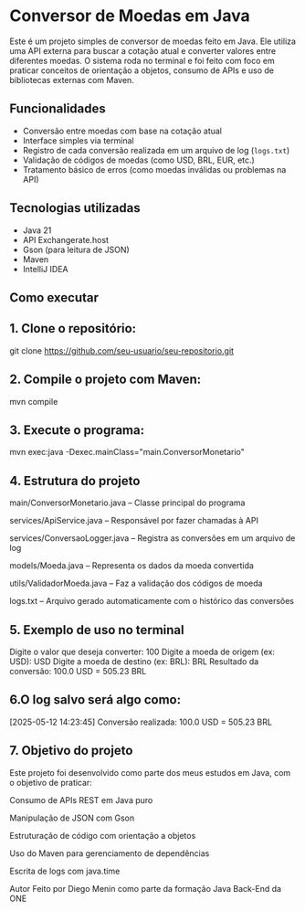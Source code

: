 # Conversor de Moedas em Java

Este é um projeto simples de conversor de moedas feito em Java. Ele utiliza uma API externa para buscar a cotação atual e converter valores entre diferentes moedas. O sistema roda no terminal e foi feito com foco em praticar conceitos de orientação a objetos, consumo de APIs e uso de bibliotecas externas com Maven.

## Funcionalidades

- Conversão entre moedas com base na cotação atual
- Interface simples via terminal
- Registro de cada conversão realizada em um arquivo de log (`logs.txt`)
- Validação de códigos de moedas (como USD, BRL, EUR, etc.)
- Tratamento básico de erros (como moedas inválidas ou problemas na API)

## Tecnologias utilizadas

- Java 21
- API Exchangerate.host
- Gson (para leitura de JSON)
- Maven
- IntelliJ IDEA

## Como executar

## 1. Clone o repositório:


git clone https://github.com/seu-usuario/seu-repositorio.git

## 2. Compile o projeto com Maven:


mvn compile

## 3. Execute o programa:


mvn exec:java -Dexec.mainClass="main.ConversorMonetario"

## 4. Estrutura do projeto
main/ConversorMonetario.java – Classe principal do programa

services/ApiService.java – Responsável por fazer chamadas à API

services/ConversaoLogger.java – Registra as conversões em um arquivo de log

models/Moeda.java – Representa os dados da moeda convertida

utils/ValidadorMoeda.java – Faz a validação dos códigos de moeda

logs.txt – Arquivo gerado automaticamente com o histórico das conversões

## 5. Exemplo de uso no terminal

Digite o valor que deseja converter: 100
Digite a moeda de origem (ex: USD): USD
Digite a moeda de destino (ex: BRL): BRL
Resultado da conversão: 100.0 USD = 505.23 BRL

## 6.O log salvo será algo como:

[2025-05-12 14:23:45] Conversão realizada: 100.0 USD = 505.23 BRL

## 7. Objetivo do projeto
Este projeto foi desenvolvido como parte dos meus estudos em Java, com o objetivo de praticar:

Consumo de APIs REST em Java puro

Manipulação de JSON com Gson

Estruturação de código com orientação a objetos

Uso do Maven para gerenciamento de dependências

Escrita de logs com java.time

Autor
Feito por Diego Menin como parte da formação Java Back-End da ONE 
